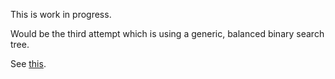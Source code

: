 This is work in progress.

Would be the third attempt which is using a generic, balanced binary search tree.

See [this](https://www.cs.umd.edu/class/fall2019/cmsc420-0201/Lects/lect06-aa.pdf).
